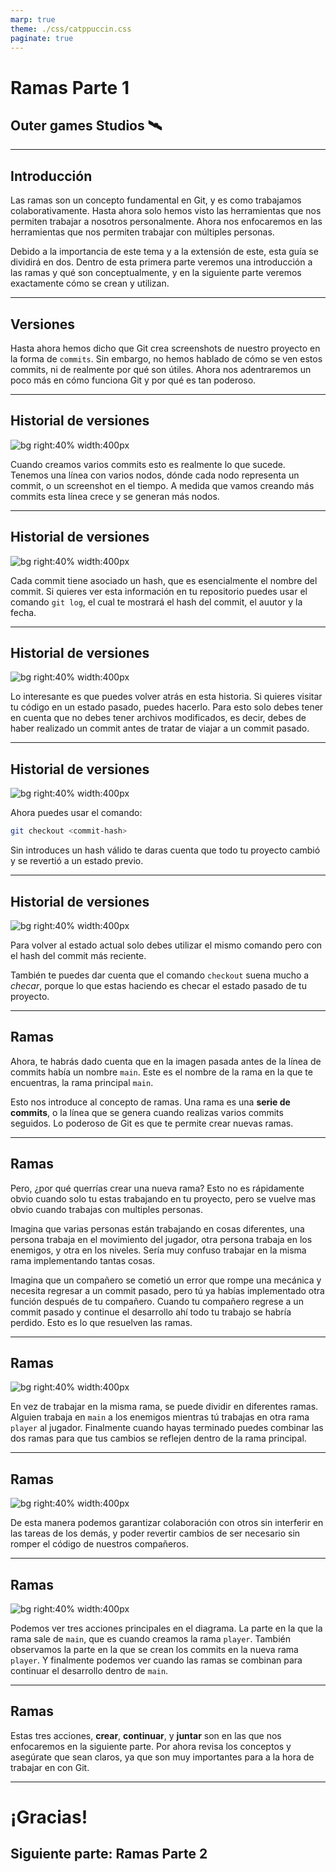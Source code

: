 ```yaml
---
marp: true
theme: ./css/catppuccin.css
paginate: true
---
```


# Ramas Parte 1

## Outer games Studios 🛰️

---

## Introducción

Las ramas son un concepto fundamental en Git, y es como trabajamos colaborativamente. Hasta ahora solo hemos visto las herramientas que nos permiten trabajar a nosotros personalmente. Ahora nos enfocaremos en las herramientas que nos permiten trabajar con múltiples personas. 

Debido a la importancia de este tema y a la extensión de este, esta guía se dividirá en dos. Dentro de esta primera parte veremos una introducción a las ramas y qué son conceptualmente, y en la siguiente parte veremos exactamente cómo se crean y utilizan. 

---

## Versiones

Hasta ahora hemos dicho que Git crea screenshots de nuestro proyecto en la forma de `commits`. Sin embargo, no hemos hablado de cómo se ven estos commits, ni de realmente por qué son útiles. Ahora nos adentraremos un poco más en cómo funciona Git y por qué es tan poderoso.

---

## Historial de versiones

![bg right:40% width:400px](../img/git.png)

Cuando creamos varios commits esto es realmente lo que sucede. Tenemos una línea con varios nodos, dónde cada nodo representa un commit, o un screenshot en el tiempo. A medida que vamos creando más commits esta línea crece y se generan más nodos. 

--- 

## Historial de versiones

![bg right:40% width:400px](../img/git.png)

Cada commit tiene asociado un hash, que es esencialmente el nombre del commit. Si quieres ver esta información en tu repositorio puedes usar el comando `git log`, el cual te mostrará el hash del commit, el auutor y la fecha. 

---

## Historial de versiones

![bg right:40% width:400px](../img/git.png)

Lo interesante es que puedes volver atrás en esta historia. Si quieres visitar tu código en un estado pasado, puedes hacerlo. Para esto solo debes tener en cuenta que no debes tener archivos modificados, es decir, debes de haber realizado un commit antes de tratar de viajar a un commit pasado. 

---

## Historial de versiones

![bg right:40% width:400px](../img/git.png)

Ahora puedes usar el comando:

```bash
git checkout <commit-hash>
```

Sin introduces un hash válido te daras cuenta que todo tu proyecto cambió y se revertió a un estado previo.

---

## Historial de versiones

![bg right:40% width:400px](../img/git.png)

Para volver al estado actual solo debes utilizar el mismo comando pero con el hash del commit más reciente. 

También te puedes dar cuenta que el comando `checkout` suena mucho a _checar_, porque lo que estas haciendo es checar el estado pasado de tu proyecto.

---

## Ramas

Ahora, te habrás dado cuenta que en la imagen pasada antes de la línea de commits había un nombre `main`. Este es el nombre de la rama en la que te encuentras, la rama principal `main`. 

Esto nos introduce al concepto de ramas. Una rama es una **serie de commits**, o la línea que se genera cuando realizas varios commits seguidos. Lo poderoso de Git es que te permite crear nuevas ramas. 

---

## Ramas

Pero, ¿por qué querrías crear una nueva rama? Esto no es rápidamente obvio cuando solo tu estas trabajando en tu proyecto, pero se vuelve mas obvio cuando trabajas con multiples personas. 

Imagina que varias personas están trabajando en cosas diferentes, una persona trabaja en el movimiento del jugador, otra persona trabaja en los enemigos, y otra en los niveles. Sería muy confuso trabajar en la misma rama implementando tantas cosas. 

Imagina que un compañero se cometió un error que rompe una mecánica y necesita regresar a un commit pasado, pero tú ya habías implementado otra función después de tu compañero. Cuando tu compañero regrese a un commit pasado y continue el desarrollo ahí todo tu trabajo se habría perdido. Esto es lo que resuelven las ramas. 

---

## Ramas

![bg right:40% width:400px](../img/git_2.png)

En vez de trabajar en la misma rama, se puede dividir en diferentes ramas. Alguien trabaja en `main` a los enemigos mientras tú trabajas en otra rama `player` al jugador. Finalmente cuando hayas terminado puedes combinar las dos ramas para que tus cambios se reflejen dentro de la rama principal. 

---

## Ramas

![bg right:40% width:400px](../img/git_2.png)

De esta manera podemos garantizar colaboración con otros sin interferir en las tareas de los demás, y poder revertir cambios de ser necesario sin romper el código de nuestros compañeros. 

---

## Ramas

![bg right:40% width:400px](../img/git_2.png)

Podemos ver tres acciones principales en el diagrama. La parte en la que la rama sale de `main`, que es cuando creamos la rama `player`. También observamos la parte en la que se crean los commits en la nueva rama `player`. Y finalmente podemos ver cuando las ramas se combinan para continuar el desarrollo dentro de `main`. 

---

## Ramas

Estas tres acciones, **crear**, **continuar**, y **juntar** son en las que nos enfocaremos en la siguiente parte. Por ahora revisa los conceptos y asegúrate que sean claros, ya que son muy importantes para a la hora de trabajar en con Git.

---

# ¡Gracias!

## Siguiente parte: Ramas Parte 2
